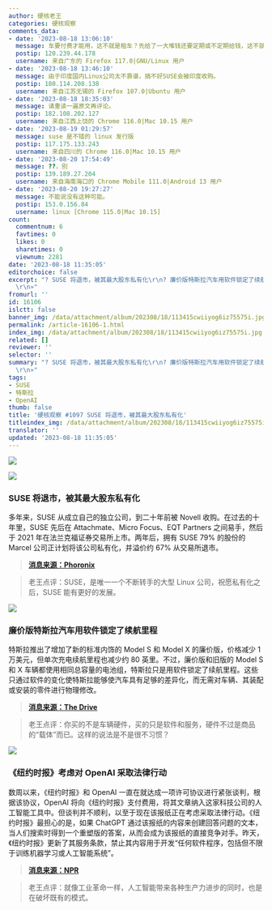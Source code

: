 ```yaml
---
author: 硬核老王
categories: 硬核观察
comments_data:
- date: '2023-08-18 13:06:10'
  message: 车要付费才能用，这不就是租车？先给了一大堆钱还要定期或不定期给钱，这不就是各种跑路的租车平台？
  postip: 120.239.44.178
  username: 来自广东的 Firefox 117.0|GNU/Linux 用户
- date: '2023-08-18 13:46:10'
  message: 由于印度国内Linux公司太不靠谱，搞不好SUSE会被印度收购。
  postip: 180.114.208.138
  username: 来自江苏无锡的 Firefox 107.0|Ubuntu 用户
- date: '2023-08-18 18:35:03'
  message: 请重读一遍原文再评论。
  postip: 182.108.202.127
  username: 来自江西上饶的 Chrome 116.0|Mac 10.15 用户
- date: '2023-08-19 01:29:57'
  message: suse 是不错的 linux 发行版
  postip: 117.175.133.243
  username: 来自四川的 Chrome 116.0|Mac 10.15 用户
- date: '2023-08-20 17:54:49'
  message: ??，別
  postip: 139.189.27.204
  username: 来自海南海口的 Chrome Mobile 111.0|Android 13 用户
- date: '2023-08-20 19:27:27'
  message: 不能说没有这种可能。
  postip: 153.0.156.84
  username: linux [Chrome 115.0|Mac 10.15]
count:
  commentnum: 6
  favtimes: 0
  likes: 0
  sharetimes: 0
  viewnum: 2281
date: '2023-08-18 11:35:05'
editorchoice: false
excerpt: "? SUSE 将退市，被其最大股东私有化\r\n? 廉价版特斯拉汽车用软件锁定了续航里程\r\n? 《纽约时报》考虑对 OpenAI 采取法律行动\r\n»
  \r\n»"
fromurl: ''
id: 16106
islctt: false
banner_img: /data/attachment/album/202308/18/113415cwiiyog6iz75575i.jpg
permalink: /article-16106-1.html
index_img: /data/attachment/album/202308/18/113415cwiiyog6iz75575i.jpg
related: []
reviewer: ''
selector: ''
summary: "? SUSE 将退市，被其最大股东私有化\r\n? 廉价版特斯拉汽车用软件锁定了续航里程\r\n? 《纽约时报》考虑对 OpenAI 采取法律行动\r\n»
  \r\n»"
tags:
- SUSE
- 特斯拉
- OpenAI
thumb: false
title: '硬核观察 #1097 SUSE 将退市，被其最大股东私有化'
titleindex_img: /data/attachment/album/202308/18/113415cwiiyog6iz75575i.jpg
translator: ''
updated: '2023-08-18 11:35:05'
---
```


![](/data/attachment/album/202308/18/113415cwiiyog6iz75575i.jpg)


![](/data/attachment/album/202308/18/113424khdgdcgkhvpzvwo0.jpg)


### SUSE 将退市，被其最大股东私有化


多年来，SUSE 从成立自己的独立公司，到二十年前被 Novell 收购。在过去的十年里，SUSE 先后在 Attachmate、Micro Focus、EQT Partners 之间易手，然后于 2021 年在法兰克福证券交易所上市。两年后，拥有 SUSE 79% 的股份的 Marcel 公司正计划将该公司私有化，并溢价约 67% 从交易所退市。



> 
> **[消息来源：Phoronix](https://www.phoronix.com/news/SUSE-Going-Private)**
> 
> 
> 



> 
> 老王点评：SUSE，是唯一一个不断转手的大型 Linux 公司，祝愿私有化之后，SUSE 能有更好的发展。
> 
> 
> 


![](/data/attachment/album/202308/18/113437pblei33rxiz69j3x.jpg)


### 廉价版特斯拉汽车用软件锁定了续航里程


特斯拉推出了增加了新的标准内饰的 Model S 和 Model X 的廉价版，价格减少 1 万美元，但单次充电续航里程也减少约 80 英里。不过，廉价版和旧版的 Model S 和 X 车辆都使用相同总容量的电池组，特斯拉只是用软件锁定了续航里程。这些只通过软件的变化使特斯拉能够使汽车具有足够的差异化，而无需对车辆、其装配或安装的零件进行物理修改。



> 
> **[消息来源：The Drive](https://www.thedrive.com/news/teslas-10000-cheaper-model-s-x-software-locked-for-less-range-report)**
> 
> 
> 



> 
> 老王点评：你买的不是车辆硬件，买的只是软件和服务，硬件不过是商品的“载体”而已。这样的说法是不是很不习惯？
> 
> 
> 


![](/data/attachment/album/202308/18/113451datslssaax7jaooo.jpg)


### 《纽约时报》考虑对 OpenAI 采取法律行动


数周以来，《纽约时报》和 OpenAI 一直在就达成一项许可协议进行紧张谈判，根据该协议，OpenAI 将向《纽约时报》支付费用，将其文章纳入这家科技公司的人工智能工具中。但谈判并不顺利，以至于现在该报纸正在考虑采取法律行动。《纽约时报》最担心的是，如果 ChatGPT 通过该报纸的内容来创建回答问题的文本，当人们搜索时得到一个重塑版的答案，从而会成为该报纸的直接竞争对手。昨天，《纽约时报》更新了其服务条款，禁止其内容用于开发“任何软件程序，包括但不限于训练机器学习或人工智能系统”。



> 
> **[消息来源：NPR](https://www.npr.org/2023/08/16/1194202562/new-york-times-considers-legal-action-against-openai-as-copyright-tensions-swirl)**
> 
> 
> 



> 
> 老王点评：就像工业革命一样，人工智能带来各种生产力进步的同时，也是在破坏既有的模式。
> 
> 
>